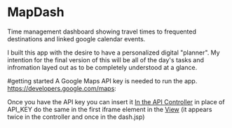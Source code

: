 # MapDash
Time management dashboard showing travel times to frequented destinations and linked google calendar events. 

I built this app with the desire to have a personalized digital "planner". My intention for the final version of this will be all of the day's tasks and infromation layed out as to be completely understood at a glance.



#getting started
A Google Maps API key is needed to run the app. https://developers.google.com/maps:

Once you have the API key you can insert it [In the API Controller](https://github.com/AJamesonan/MapDash/blob/master/src/main/java/com/codingdojo/controller/APIController.java) in place of API_KEY 
do the same in the first iframe element in the [View](https://github.com/AJamesonan/MapDash/blob/master/src/main/webapp/WEB-INF/dash.jsp)
(it appears twice in the controller and once in the dash.jsp)

